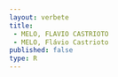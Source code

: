 ```yaml
---
layout: verbete
title:
 - MELO, FLAVIO CASTRIOTO
 - MELO, Flávio Castrioto
published: false
type: R
---
```


